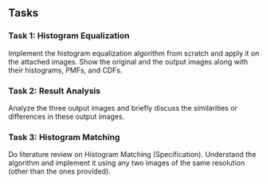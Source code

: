 ## Tasks
### Task 1: Histogram Equalization
Implement the histogram equalization algorithm from scratch and apply it on the attached images. Show the original and the output images along with their histograms, PMFs, and CDFs. 
### Task 2: Result Analysis
Analyze the three output images and briefly discuss the similarities or differences in these output images. 
### Task 3: Histogram Matching
Do literature review on Histogram Matching (Specification). Understand the algorithm and implement it using any two images of the same resolution (other than the ones provided).
